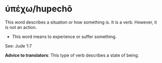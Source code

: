 # ὑπέχω/hupechō
This word describes a situation or how something is. It is a verb. However, it is not an action.
* This word means to experience or suffer something.

See: Jude 1:7

**Advice to translators**: This type of verb describes a state of being.
